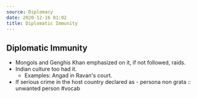```yaml
---
source: Diplomacy
date: 2020-12-16 01:02
title: Diplomatic Immunity
---
```


## Diplomatic Immunity
- Mongols and Genghis Khan emphasized on it, if not followed, raids.
- Indian culture too had it.
	- Examples: Angad in Ravan's court.
- If serious crime in the host country declared as 
		- persona non grata  :: unwanted person #vocab
	